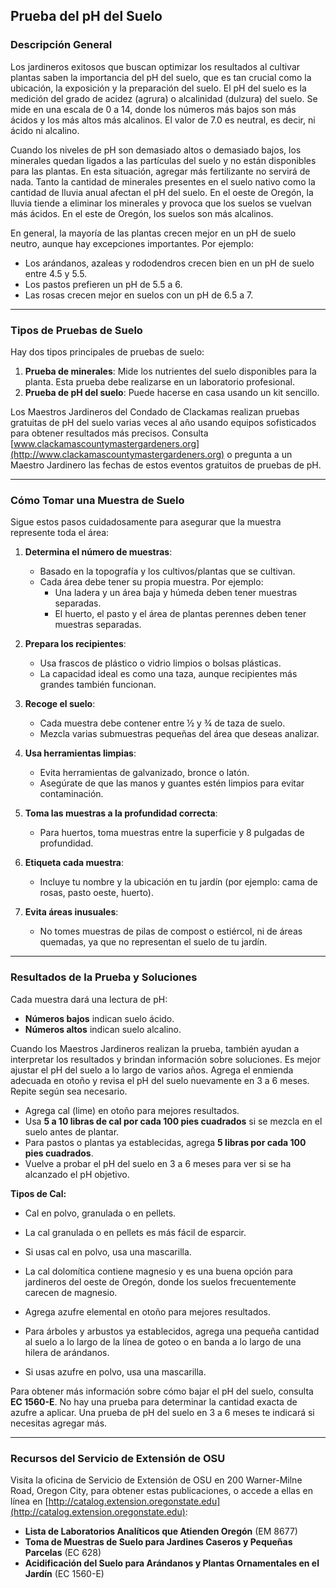 ## Prueba del pH del Suelo

### Descripción General

Los jardineros exitosos que buscan optimizar los resultados al cultivar plantas saben la importancia del pH del suelo, que es tan crucial como la ubicación, la exposición y la preparación del suelo. El pH del suelo es la medición del grado de acidez (agrura) o alcalinidad (dulzura) del suelo. Se mide en una escala de 0 a 14, donde los números más bajos son más ácidos y los más altos más alcalinos. El valor de 7.0 es neutral, es decir, ni ácido ni alcalino.

Cuando los niveles de pH son demasiado altos o demasiado bajos, los minerales quedan ligados a las partículas del suelo y no están disponibles para las plantas. En esta situación, agregar más fertilizante no servirá de nada. Tanto la cantidad de minerales presentes en el suelo nativo como la cantidad de lluvia anual afectan el pH del suelo. En el oeste de Oregón, la lluvia tiende a eliminar los minerales y provoca que los suelos se vuelvan más ácidos. En el este de Oregón, los suelos son más alcalinos.

En general, la mayoría de las plantas crecen mejor en un pH de suelo neutro, aunque hay excepciones importantes. Por ejemplo:

- Los arándanos, azaleas y rododendros crecen bien en un pH de suelo entre 4.5 y 5.5.
- Los pastos prefieren un pH de 5.5 a 6.
- Las rosas crecen mejor en suelos con un pH de 6.5 a 7.

---

### Tipos de Pruebas de Suelo

Hay dos tipos principales de pruebas de suelo:

1. **Prueba de minerales**: Mide los nutrientes del suelo disponibles para la planta. Esta prueba debe realizarse en un laboratorio profesional.
2. **Prueba de pH del suelo**: Puede hacerse en casa usando un kit sencillo.

Los Maestros Jardineros del Condado de Clackamas realizan pruebas gratuitas de pH del suelo varias veces al año usando equipos sofisticados para obtener resultados más precisos. Consulta [www.clackamascountymastergardeners.org](http://www.clackamascountymastergardeners.org) o pregunta a un Maestro Jardinero las fechas de estos eventos gratuitos de pruebas de pH.

---

### Cómo Tomar una Muestra de Suelo

Sigue estos pasos cuidadosamente para asegurar que la muestra represente toda el área:

1. **Determina el número de muestras**:
   - Basado en la topografía y los cultivos/plantas que se cultivan.
   - Cada área debe tener su propia muestra. Por ejemplo:
     - Una ladera y un área baja y húmeda deben tener muestras separadas.
     - El huerto, el pasto y el área de plantas perennes deben tener muestras separadas.

2. **Prepara los recipientes**:
   - Usa frascos de plástico o vidrio limpios o bolsas plásticas.
   - La capacidad ideal es como una taza, aunque recipientes más grandes también funcionan.

3. **Recoge el suelo**:
   - Cada muestra debe contener entre ½ y ¾ de taza de suelo.
   - Mezcla varias submuestras pequeñas del área que deseas analizar.

4. **Usa herramientas limpias**:
   - Evita herramientas de galvanizado, bronce o latón.
   - Asegúrate de que las manos y guantes estén limpios para evitar contaminación.

5. **Toma las muestras a la profundidad correcta**:
   - Para huertos, toma muestras entre la superficie y 8 pulgadas de profundidad.

6. **Etiqueta cada muestra**:
   - Incluye tu nombre y la ubicación en tu jardín (por ejemplo: cama de rosas, pasto oeste, huerto).

7. **Evita áreas inusuales**:
   - No tomes muestras de pilas de compost o estiércol, ni de áreas quemadas, ya que no representan el suelo de tu jardín.

---

### Resultados de la Prueba y Soluciones

Cada muestra dará una lectura de pH:

- **Números bajos** indican suelo ácido.
- **Números altos** indican suelo alcalino.

Cuando los Maestros Jardineros realizan la prueba, también ayudan a interpretar los resultados y brindan información sobre soluciones. Es mejor ajustar el pH del suelo a lo largo de varios años. Agrega el enmienda adecuada en otoño y revisa el pH del suelo nuevamente en 3 a 6 meses. Repite según sea necesario.


- Agrega cal (lime) en otoño para mejores resultados.
- Usa **5 a 10 libras de cal por cada 100 pies cuadrados** si se mezcla en el suelo antes de plantar.
- Para pastos o plantas ya establecidas, agrega **5 libras por cada 100 pies cuadrados**.
- Vuelve a probar el pH del suelo en 3 a 6 meses para ver si se ha alcanzado el pH objetivo.

**Tipos de Cal:**

- Cal en polvo, granulada o en pellets.
- La cal granulada o en pellets es más fácil de esparcir.
- Si usas cal en polvo, usa una mascarilla.
- La cal dolomítica contiene magnesio y es una buena opción para jardineros del oeste de Oregón, donde los suelos frecuentemente carecen de magnesio.


- Agrega azufre elemental en otoño para mejores resultados.
- Para árboles y arbustos ya establecidos, agrega una pequeña cantidad al suelo a lo largo de la línea de goteo o en banda a lo largo de una hilera de arándanos.
- Si usas azufre en polvo, usa una mascarilla.

Para obtener más información sobre cómo bajar el pH del suelo, consulta **EC 1560-E**. No hay una prueba para determinar la cantidad exacta de azufre a aplicar. Una prueba de pH del suelo en 3 a 6 meses te indicará si necesitas agregar más.

---

### Recursos del Servicio de Extensión de OSU

Visita la oficina de Servicio de Extensión de OSU en 200 Warner-Milne Road, Oregon City, para obtener estas publicaciones, o accede a ellas en línea en [http://catalog.extension.oregonstate.edu](http://catalog.extension.oregonstate.edu):

- **Lista de Laboratorios Analíticos que Atienden Oregón** (EM 8677)
- **Toma de Muestras de Suelo para Jardines Caseros y Pequeñas Parcelas** (EC 628)
- **Acidificación del Suelo para Arándanos y Plantas Ornamentales en el Jardín** (EC 1560-E)
